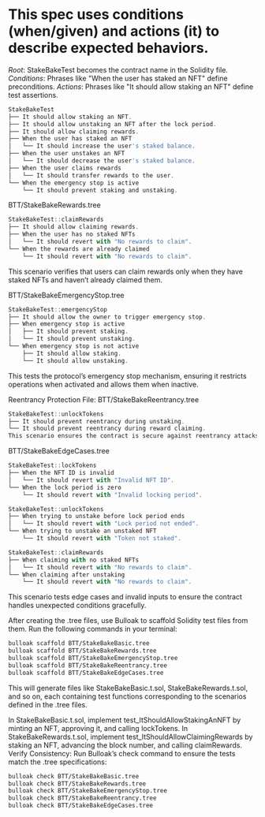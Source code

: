# This spec uses conditions (when/given) and actions (it) to describe expected behaviors.

*Root*: StakeBakeTest becomes the contract name in the Solidity file.
*Conditions*: Phrases like "When the user has staked an NFT" define preconditions.
*Actions*: Phrases like "It should allow staking an NFT" define test assertions.


```js
StakeBakeTest
├── It should allow staking an NFT.
├── It should allow unstaking an NFT after the lock period.
├── It should allow claiming rewards.
├── When the user has staked an NFT
│   └── It should increase the user's staked balance.
├── When the user unstakes an NFT
│   └── It should decrease the user's staked balance.
├── When the user claims rewards
│   └── It should transfer rewards to the user.
└── When the emergency stop is active
    └── It should prevent staking and unstaking.
```

BTT/StakeBakeRewards.tree
```js
StakeBakeTest::claimRewards
├── It should allow claiming rewards.
├── When the user has no staked NFTs
│   └── It should revert with "No rewards to claim".
└── When the rewards are already claimed
    └── It should revert with "No rewards to claim".
```    
This scenario verifies that users can claim rewards only when they have staked NFTs and haven’t already claimed them.


BTT/StakeBakeEmergencyStop.tree

```js
StakeBakeTest::emergencyStop
├── It should allow the owner to trigger emergency stop.
├── When emergency stop is active
│   ├── It should prevent staking.
│   └── It should prevent unstaking.
└── When emergency stop is not active
    ├── It should allow staking.
    └── It should allow unstaking.
```    
This tests the protocol’s emergency stop mechanism, ensuring it restricts operations when activated and allows them when inactive.

Reentrancy Protection
File: BTT/StakeBakeReentrancy.tree

```js
StakeBakeTest::unlockTokens
├── It should prevent reentrancy during unstaking.
└── It should prevent reentrancy during reward claiming.
This scenario ensures the contract is secure against reentrancy attacks during critical operations like unstaking and reward claiming.
```

BTT/StakeBakeEdgeCases.tree

```js
StakeBakeTest::lockTokens
├── When the NFT ID is invalid
│   └── It should revert with "Invalid NFT ID".
└── When the lock period is zero
    └── It should revert with "Invalid locking period".

StakeBakeTest::unlockTokens
├── When trying to unstake before lock period ends
│   └── It should revert with "Lock period not ended".
└── When trying to unstake an unstaked NFT
    └── It should revert with "Token not staked".

StakeBakeTest::claimRewards
├── When claiming with no staked NFTs
│   └── It should revert with "No rewards to claim".
└── When claiming after unstaking
    └── It should revert with "No rewards to claim".
```    

This scenario tests edge cases and invalid inputs to ensure the contract handles unexpected conditions gracefully.


After creating the .tree files, use Bulloak to scaffold Solidity test files from them. Run the following commands in your terminal:

```bash
bulloak scaffold BTT/StakeBakeBasic.tree
bulloak scaffold BTT/StakeBakeRewards.tree
bulloak scaffold BTT/StakeBakeEmergencyStop.tree
bulloak scaffold BTT/StakeBakeReentrancy.tree
bulloak scaffold BTT/StakeBakeEdgeCases.tree
```
This will generate files like StakeBakeBasic.t.sol, StakeBakeRewards.t.sol, and so on, each containing test functions corresponding to the scenarios defined in the .tree files.

In StakeBakeBasic.t.sol, implement test_ItShouldAllowStakingAnNFT by minting an NFT, approving it, and calling lockTokens.
In StakeBakeRewards.t.sol, implement test_ItShouldAllowClaimingRewards by staking an NFT, advancing the block number, and calling claimRewards.
Verify Consistency: 
Run Bulloak’s check command to ensure the tests match the .tree specifications:
```bash
bulloak check BTT/StakeBakeBasic.tree
bulloak check BTT/StakeBakeRewards.tree
bulloak check BTT/StakeBakeEmergencyStop.tree
bulloak check BTT/StakeBakeReentrancy.tree
bulloak check BTT/StakeBakeEdgeCases.tree
```




